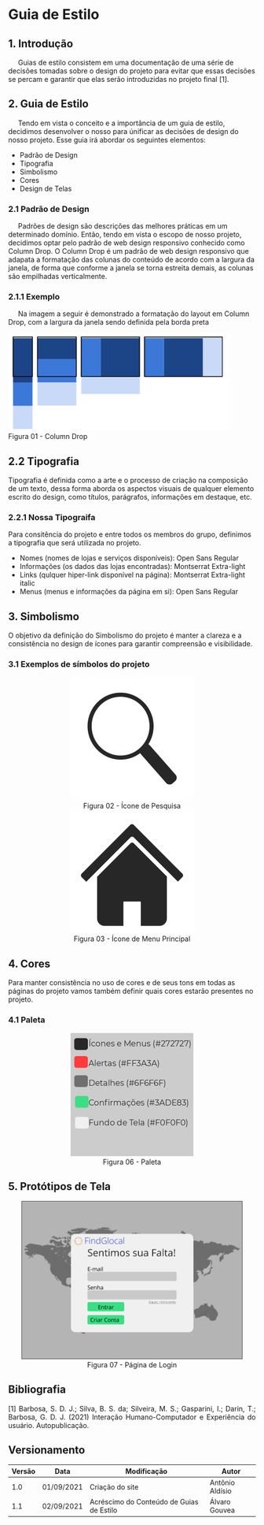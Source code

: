 # Guia de Estilo

## 1. Introdução
<p style="text-indent: 20px; align = "justify">
    Guias de estilo consistem em uma documentação de uma série de decisões tomadas sobre o design do projeto para evitar que essas decisões se percam e garantir que elas serão introduzidas no projeto final [1].
</p>

## 2. Guia de Estilo
<p style="text-indent: 20px; align = "justify">
    Tendo em vista o conceito e a importância de um guia de estilo, decidimos desenvolver o nosso para únificar as decisões de design do nosso projeto. Esse guia irá abordar os seguintes elementos:
</p>

- Padrão de Design
- Tipografia
- Simbolismo
- Cores
- Design de Telas

### 2.1 Padrão de Design
<p style="text-indent: 20px; align = "justify"> 
    Padrões de design são descrições das melhores práticas em um determinado domínio. Então, tendo em vista o escopo de nosso projeto, decidimos optar pelo padrão de web design responsivo conhecido como Column Drop.
    O Column Drop é um padrão de web design responsivo que adapata a formatação das colunas do conteúdo de acordo com a largura da janela, de forma que conforme a janela se torna estreita demais, as colunas são empilhadas verticalmente.
</p>

### 2.1.1 Exemplo
<p style="text-indent: 20px; align = "justify">Na imagem a seguir é demonstrado a formatação do layout em Column Drop, com a largura da janela sendo definida pela borda preta</p>
<img width="450px" src="../../assets/imgs/Column Drop.png" alt="ColumnDrop">
<figcaption>Figura 01 - Column Drop</figcaption>

## 2.2 Tipografia
<p style="text-indent 20px; align="justify">
    Tipografia é definida como a arte e o processo de criação na composição de um texto, dessa forma aborda os aspectos visuais de qualquer elemento escrito do design, como títulos, parágrafos, informações em destaque, etc.</p>

### 2.2.1 Nossa Tipograifa
<p style="text-indent 20px; align="justify">
    Para consitência do projeto e entre todos os membros do grupo, definimos a tipografia que será utilizada no projeto.
</p>

- Nomes (nomes de lojas e serviços disponíveis): Open Sans Regular
- Informações (os dados das lojas encontradas): Montserrat Extra-light
- Links (qulquer hiper-link disponível na página): Montserrat Extra-light italic
- Menus (menus e informações da página em si): Open Sans Regular

## 3. Simbolismo
<p style="text-indent 20px; align="justify">
    O objetivo da definição do Simbolismo do projeto é manter a clareza e a consistência no design de ícones para garantir compreensão e visibilidade.
</p>

### 3.1 Exemplos de símbolos do projeto

<center>

<img width="250px" src="../../assets/imgs/Pesquisa.png" alt="Pesquisa">
<figcaption>Figura 02 - Ícone de Pesquisa</figcaption>
<img width="250px" src="../../assets/imgs/Home.png" alt="Home">
<figcaption>Figura 03 - Ícone de Menu Principal</figcaption>

</center>

## 4. Cores
<p style="text-indent 20px; align="justify">
    Para manter consistência no uso de cores e de seus tons em todas as páginas do projeto vamos também definir quais cores estarão presentes no projeto.
</p>

### 4.1 Paleta

<center>

<img width="250px" src="../../assets/imgs/Cores.png" alt="Cores">
<figcaption>Figura 06 - Paleta</figcaption>

</center>

## 5. Protótipos de Tela

<center>
<img width="450px" src="../../assets/imgs/Login.png" alt="Login">
<figcaption>Figura 07 - Página de Login</figcaption>
</center>


## Bibliografia <a id="Bibliografia"></a>
<p align = "justify"> [1] Barbosa, S. D. J.; Silva, B. S. da; Silveira, M. S.; Gasparini, I.; Darin, T.; Barbosa, G. D. J. (2021) Interação Humano-Computador e Experiência do usuário. Autopublicação. </p>


## Versionamento

<center>

| Versão | Data | Modificação | Autor |
|--|--|--|--|
| 1.0 | 01/09/2021 | Criação do site | Antônio Aldísio |
| 1.1 | 02/09/2021 | Acréscimo do Conteúdo de Guias de Estilo | Álvaro Gouvea |

</center>